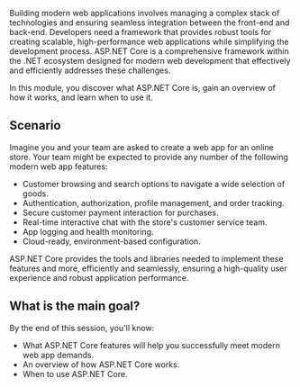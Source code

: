 
Building modern web applications involves managing a complex stack of technologies and ensuring seamless integration between the front-end and back-end. Developers need a framework that provides robust tools for creating scalable, high-performance web applications while simplifying the development process. ASP.NET Core is a comprehensive framework within the .NET ecosystem designed for modern web development that effectively and efficiently addresses these challenges.

In this module, you discover what ASP.NET Core is, gain an overview of how it works, and learn when to use it.

## Scenario

Imagine you and your team are asked to create a web app for an online store. Your team might be expected to provide any number of the following modern web app features:

- Customer browsing and search options to navigate a wide selection of goods.
- Authentication, authorization, profile management, and order tracking.
- Secure customer payment interaction for purchases.
- Real-time interactive chat with the store's customer service team.
- App logging and health monitoring.
- Cloud-ready, environment-based configuration.

ASP.NET Core provides the tools and libraries needed to implement these features and more, efficiently and seamlessly, ensuring a high-quality user experience and robust application performance.
 
## What is the main goal?

By the end of this session, you'll know:

- What ASP.NET Core features will help you successfully meet modern web app demands.
- An overview of how ASP.NET Core works.
- When to use ASP.NET Core.
